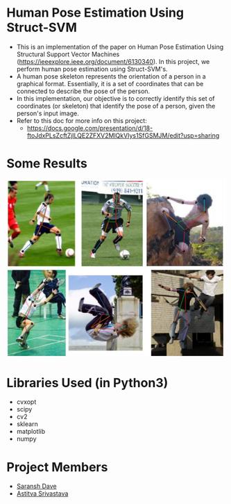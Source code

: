 # Human Pose Estimation Using Struct-SVM
  - This is an implementation of the paper on Human Pose Estimation Using Structural Support Vector Machines (https://ieeexplore.ieee.org/document/6130340). In this project, we perform human pose estimation using Struct-SVM's.
  - A human pose skeleton represents the orientation of a person in a graphical format. Essentially, it is a set of coordinates that can be connected to describe the pose of the person.
  - In this implementation, our objective is to correctly identify this set of coordinates (or skeleton) that identify the pose of a person, given the person's input image.
  - Refer to this doc for more info on this project:
    - https://docs.google.com/presentation/d/18-ftoJdxPLsZcftZjlLQE2ZFXV2MlQkVIys1SfGSMJM/edit?usp=sharing
    
# Some Results

![Results1](results1.jpg)
![Results2](results2.jpg)

# Libraries Used (in Python3)
  - cvxopt
  - scipy
  - cv2
  - sklearn
  - matplotlib
  - numpy

# Project Members

  - [Saransh Dave](https://www.linkedin.com/in/saransh-dave/)
  - [Astitva Srivastava](https://www.linkedin.com/in/astitva-srivastava/)
